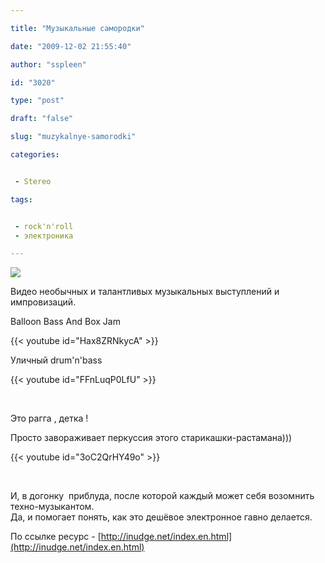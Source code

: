 ```yaml
---

title: "Музыкальные самородки"

date: "2009-12-02 21:55:40"

author: "sspleen"

id: "3020"

type: "post"

draft: "false"

slug: "muzykalnye-samorodki"

categories:


 - Stereo

tags:


 - rock'n'roll
 - электроника

---
```

[![](/uploads/2009/12/street-drummer.jpg)](/2009/12/muzykalnye-samorodki/street-drummer/)  
  
Видео необычных и талантливых музыкальных выступлений и импровизаций.  
  
Balloon Bass And Box Jam  
  
{{< youtube id="Hax8ZRNkycA" >}}  
  
Уличный drum'n'bass  
  
{{< youtube id="FFnLuqP0LfU" >}}  
  
   
  
Это рагга , детка !  
  
Просто завораживает перкуссия этого старикашки-растамана)))  
  
{{< youtube id="3oC2QrHY49o" >}}  
  
   
  
И, в догонку  приблуда, после которой каждый может себя возомнить техно-музыкантом.  
Да, и помогает понять, как это дешёвое электронное гавно делается.  
  
По ссылке ресурс - [http://inudge.net/index.en.html](http://inudge.net/index.en.html)